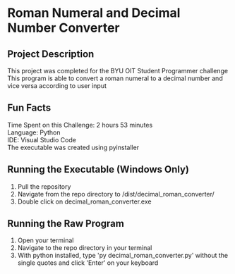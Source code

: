 # Roman Numeral and Decimal Number Converter

## Project Description
This project was completed for the BYU OIT Student Programmer challenge <br />
This program is able to convert a roman numeral to a decimal number and vice versa according to user input <br />

## Fun Facts
Time Spent on this Challenge: 2 hours 53 minutes <br />
Language: Python <br /> 
IDE: Visual Studio Code <br />
The executable was created using pyinstaller <br />

## Running the Executable (Windows Only)
1. Pull the repository
2. Navigate from the repo directory to /dist/decimal_roman_converter/
3. Double click on decimal_roman_converter.exe

## Running the Raw Program
1. Open your terminal
2. Navigate to the repo directory in your terminal
3. With python installed, type 'py decimal_roman_converter.py' without the single quotes and click 'Enter' on your keyboard
